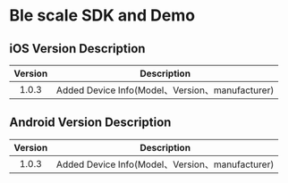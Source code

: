 
# Ble scale SDK and Demo 



## iOS  Version Description

| Version |                         Description                          |
| :-----: | :----------------------------------------------------------: |
|  1.0.3  | Added Device Info(Model、Version、manufacturer) |




## Android  Version Description

| Version |                         Description                          |
| :-----: | :----------------------------------------------------------: |
|  1.0.3  |  Added Device Info(Model、Version、manufacturer)  |
